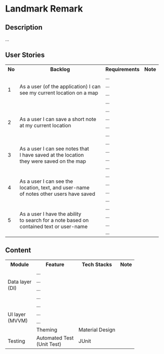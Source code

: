 <h1>Landmark Remark</h1>
<h2>Description</h2>
<p>...</p>
<h2>User Stories</h2>
<table>
  <tr>
    <th>No</th>
    <th>Backlog</th>
    <th>Requirements</th>
    <th>Note</th>
  </tr>
  <tr>
    <td rowspan="4">1</td>
    <td rowspan="4">As a user (of the application) I can<br>see my current location on a map</td>
    <td>...</td>
    <td></td>
  </tr>
  <tr>
    <td>...</td>
    <td></td>
  </tr>
  <tr>
    <td>...</td>
    <td></td>
  </tr>
  <tr>
    <td>...</td>
    <td></td>
  </tr>
  <tr>
    <td rowspan="4">2</td>
    <td rowspan="4">As a user I can save a short note <br> at my current location</td>
    <td>...</td>
    <td></td>
  </tr>
  <tr>
    <td>...</td>
    <td></td>
  </tr>
  <tr>
    <td>...</td>
    <td></td>
  </tr>
  <tr>
    <td>...</td>
    <td></td>
  </tr>
  <tr>
    <td rowspan="4">3</td>
    <td rowspan="4">As a user I can see notes that <br> I have saved at the location <br> they were saved on the map</td>
    <td>...</td>
    <td></td>
  </tr>
  <tr>
    <td>...</td>
    <td></td>
  </tr>
  <tr>
    <td>...</td>
    <td></td>
  </tr>
  <tr>
    <td>...</td>
    <td></td>
  </tr>
  <tr>
    <td rowspan="4">4</td>
    <td rowspan="4">As a user I can see the <br> location, text, and user-name <br> of notes other users have saved</td>
    <td>...</td>
    <td></td>
  </tr>
  <tr>
    <td>...</td>
    <td></td>
  </tr>
  <tr>
    <td>...</td>
    <td></td>
  </tr>
  <tr>
    <td>...</td>
    <td></td>
  </tr>
  <tr>
    <td rowspan="4">5</td>
    <td rowspan="4">As a user I have the ability <br> to search for a note based on <br> contained text or user-name</td>
    <td>...</td>
    <td></td>
  </tr>
  <tr>
    <td>...</td>
    <td></td>
  </tr>
  <tr>
    <td>...</td>
    <td></td>
  </tr>
  <tr>
    <td>...</td>
    <td></td>
  </tr>
</table>
<h2>Content</h2>
<table>
  <tr>
    <th>Module</th>
    <th>Feature</th>
    <th>Tech Stacks</th>
    <th>Note</th>
  </tr>
  <tr>
    <td rowspan="4">Data layer <br> (DI)</td>
    <td>...</td>
    <td></td>
    <td></td>
  </tr>
  <tr>
    <td>...</td>
    <td></td>
    <td></td>
  </tr>
  <tr>
    <td>...</td>
    <td></td>
    <td></td>
  </tr>
  <tr>
    <td>...</td>
    <td></td>
    <td></td>
  </tr>
  <tr>
    <td rowspan="4">UI layer <br> (MVVM)</td>
    <td>...</td>
    <td></td>
    <td></td>
  </tr>
  <tr>
    <td>...</td>
    <td></td>
    <td></td>
  </tr>
  <tr>
    <td>...</td>
    <td></td>
    <td></td>
  </tr>
  <tr>
    <td>Theming</td>
    <td>Material Design</td>
    <td></td>
  </tr>
  <tr>
    <td rowspan="1">Testing</td>
    <td>Automated Test <br> (Unit Test)</td>
    <td>JUnit</td>
    <td></td>
  </tr>
</table>
